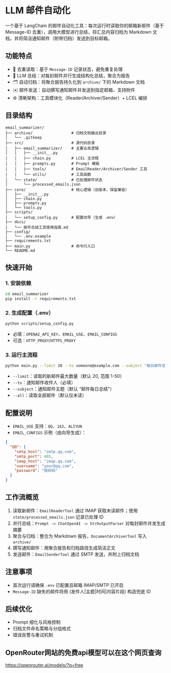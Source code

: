 # LLM 邮件自动化

一个基于 LangChain 的邮件自动化工具：每次运行时读取你的邮箱新邮件（基于 Message-ID 去重），调用大模型进行总结，将汇总内容归档为 Markdown 文档，并将简洁通知邮件（附带归档）发送到目标邮箱。

## 功能特点
- 🔄 去重读取：基于 `Message-ID` 记录状态，避免重复处理
- 🧠 LLM 总结：对每封邮件并行生成结构化总结，聚合为报告
- 🗂️ 自动归档：将聚合报告持久化到 `archive/` 下的 Markdown 文档
- ✉️ 邮件发送：自动撰写通知邮件并发送到指定邮箱，支持附件
- ⚙️ 清晰架构：工具模块化（Reader/Archiver/Sender）+ LCEL 编排

## 目录结构
```
email_summarizer/
├── archive/                 # 归档文档输出目录
│   └── .gitkeep
├── src/                     # 源代码目录
│   ├── email_summarizer/    # 主要业务逻辑
│   │   ├── __init__.py
│   │   ├── chain.py         # LCEL 主流程
│   │   ├── prompts.py       # Prompt 模板
│   │   ├── tools/           # EmailReader/Archiver/Sender 工具
│   │   └── utils/           # 工具函数
│   └── state/               # 已处理邮件状态
│       └── processed_emails.json
├── core/                    # 核心逻辑（旧版本，保留兼容）
│   ├── __init__.py
│   ├── chain.py
│   ├── prompts.py
│   └── tools.py
├── scripts/
│   └── setup_config.py      # 配置向导（生成 .env）
├── docs/
│   └── 邮件总结工具使用指南.md
├── config/
│   └── .env.example
├── requirements.txt
├── main.py                  # 命令行入口
└── README.md
```

## 快速开始
### 1. 安装依赖
```bash
cd email_summarizer
pip install -r requirements.txt
```

### 2. 生成配置（.env）
```bash
python scripts/setup_config.py
```
- 必填：`OPENAI_API_KEY`、`EMAIL_USE`、`EMAIL_CONFIGS`
- 可选：`HTTP_PROXY`/`HTTPS_PROXY`

### 3. 运行主流程
```bash
python main.py --limit 20 --to someone@example.com --subject "每日邮件总结"
```
- `--limit`：读取的新邮件最大数量（默认 20, 范围 1-50）
- `--to`：通知邮件收件人（必填）
- `--subject`：通知邮件主题（默认 “邮件每日总结”）
- `--all`：读取全部邮件（默认仅未读）

## 配置说明
- `EMAIL_USE` 支持：`QQ`、`163`、`ALIYUN`
- `EMAIL_CONFIGS` 示例（由向导生成）：
```json
{
  "QQ": {
    "smtp_host": "smtp.qq.com",
    "smtp_port": 465,
    "imap_host": "imap.qq.com",
    "username": "your@qq.com",
    "password": "授权码"
  }
}
```

## 工作流概览
1. 读取新邮件：`EmailReaderTool` 通过 IMAP 获取未读邮件；使用 `state/processed_emails.json` 记录已处理 ID
2. 并行总结：`Prompt -> ChatOpenAI -> StrOutputParser` 对每封邮件并发生成摘要
3. 聚合与归档：整合为 Markdown 报告，`DocumentArchiverTool` 写入 `archive/`
4. 撰写通知邮件：用聚合报告和归档路径生成简洁正文
5. 发送邮件：`EmailSenderTool` 通过 SMTP 发送，并附上归档文档

## 注意事项
- 首次运行请确保 `.env` 已配置且邮箱 IMAP/SMTP 已开启
- `Message-ID` 缺失的邮件将用 (发件人|主题|时间|内容片段) 构造兜底 ID

## 后续优化
- Prompt 细化与风格控制
- 归档文件命名策略与分组格式
- 错误告警与重试机制

## OpenRouter网站的免费api模型可以在这个网页查询
https://openrouter.ai/models/?q=free